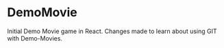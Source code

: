 # DemoMovie
Initial Demo Movie game in React.
Changes made to learn about using GIT with Demo-Movies.
